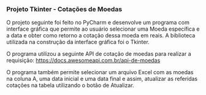 ### Projeto Tkinter - Cotações de Moedas

O projeto seguinte foi feito no PyCharm e desenvolve um programa com interface gráfica que permite ao usuário selecionar uma Moeda específica e a data e obter como retorno a cotação dessa moeda em reais. A biblioteca utilizada na construção da interface gráfica foi o Tkinter.

O programa utilizou a seguinte API de cotação de moedas para realizar a requisição: 
https://docs.awesomeapi.com.br/api-de-moedas

O programa também permite selecionar um arquivo Excel com as moedas na coluna A, uma data inicial e uma data final e assim, atualizar as referidas cotações na tabela utilizando o botão de Atualizar.
